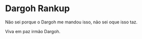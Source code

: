 # Dargoh Rankup
 
Não sei porque o Dargoh me mandou isso, não sei oque isso taz.
  
Viva em paz irmão Dargoh.
